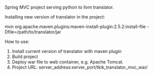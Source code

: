 Spring MVC project serving python to llvm translator.

Installing new version of translator in the project:

mvn org.apache.maven.plugins:maven-install-plugin:2.5.2:install-file -Dfile=/path/to/translator/jar


How to use:
1. Install current version of translator with maven plugin
2. Build project
3. Deploy war file to web container, e.g. Apache Tomcat.
4. Project URL: server_address:server_port/tkik_translator_mvc_war/
